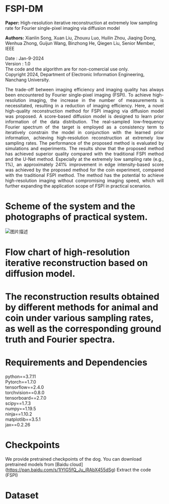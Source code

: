 # FSPI-DM
**Paper:** High-resolution iterative reconstruction at extremely low sampling rate for Fourier single-pixel imaging via diffusion model

**Authors:** Xianlin Song, Xuan Liu,  Zhouxu Luo, Huilin Zhou, Jiaqing Dong, Wenhua Zhong, Guijun Wang, Binzhong He, Qiegen Liu, Senior Member, IEEE

Date : Jan-9-2024  
Version : 1.0  
The code and the algorithm are for non-comercial use only.  
Copyright 2024, Department of Electronic Information Engineering, Nanchang University.  

<div align="justify">
The trade-off between imaging efficiency and imaging quality has always been encountered by Fourier single-pixel imaging (FSPI). To achieve high-resolution imaging, the increase in the number of measurements is necessitated, resulting in a reduction of imaging efficiency. Here, a novel high-quality reconstruction method for FSPI imaging via diffusion model was proposed. A score-based diffusion model is designed to learn prior information of the data distribution. The real-sampled low-frequency Fourier spectrum of the target is employed as a consistency term to iteratively constrain the model in conjunction with the learned prior information, achieving high-resolution reconstruction at extremely low sampling rates. The performance of the proposed method is evaluated by simulations and experiments. The results show that the proposed method has achieved superior quality compared with the traditional FSPI method and the U-Net method. Especially at the extremely low sampling rate (e.g., 1%), an approximately 241% improvement in edge intensity-based score was achieved by the proposed method for the coin experiment, compared with the traditional FSPI method. The method has the potential to achieve high-resolution imaging without compromising imaging speed, which will further expanding the application scope of FSPI in practical scenarios.
</div>

# Scheme of the system and the photographs of practical system.
![图片描述](Figures/1.png)
# Flow chart of high-resolution iterative reconstruction based on diffusion model.

# The reconstruction results obtained by different methods for animal and coin under various sampling rates, as well as the corresponding ground truth and Fourier spectra.

# Requirements and Dependencies
python==3.7.11  
Pytorch==1.7.0  
tensorflow==2.4.0  
torchvision==0.8.0  
tensorboard==2.7.0  
scipy==1.7.3  
numpy==1.19.5  
ninja==1.10.2  
matplotlib==3.5.1  
jax==0.2.26  

# Checkpoints
We provide pretrained checkpoints of the dog. You can download pretrained models from [Baidu cloud] (https://pan.baidu.com/s/1IYIG5fQ_Ju_iRAbX455dSg) Extract the code (FSPI)

# Dataset
